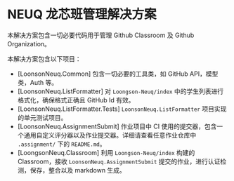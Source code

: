 # NEUQ 龙芯班管理解决方案

本解决方案包含一切必要代码用于管理 Github Classroom 及 Github Organization。

本解决方案包含以下项目：

- [LoonsonNeuq.Common] 包含一切必要的工具类，如 GitHub API，模型类，Auth 等。
- [LoonsonNeuq.ListFormatter] 对 `Loongson-Neuq/index` 中的学生列表进行格式化，确保格式正确且 GitHub Id 有效。
- [LoonsonNeuq.ListFormatter.Tests] `LoonsonNeuq.ListFormatter` 项目实现的单元测试项目。
- [LoonsonNeuq.AssignmentSubmit] 作业项目中 CI 使用的提交器，包含一个通用自定义评分器以及作业提交器。详细请查看任意作业仓库中 `.assignment/` 下的 `README.md`。
- [LoongsonNeuq.Classroom] 利用 `Loongson-Neuq/index` 构建的 Classroom，接收 `LoonsonNeuq.AssignmentSubmit` 提交的作业，进行认证检测，保存，整合以及 markdown 生成。